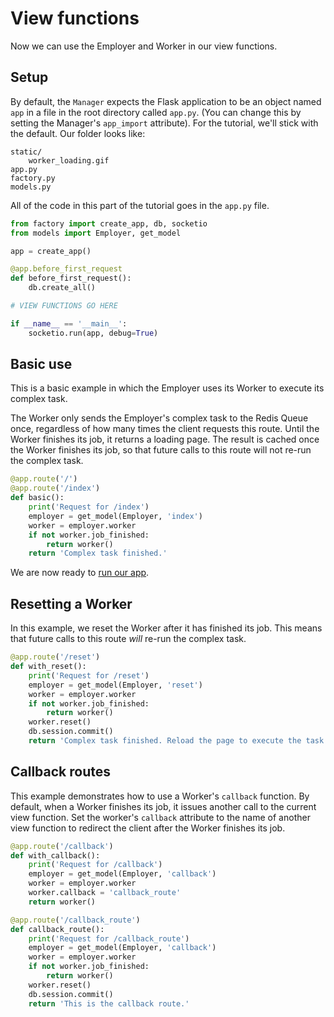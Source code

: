 # View functions

Now we can use the Employer and Worker in our view functions. 

## Setup

By default, the `Manager` expects the Flask application to be an object named `app` in a file in the root directory called `app.py`. (You can change this by setting the Manager's `app_import` attribute). For the tutorial, we'll stick with the default. Our folder looks like:

```
static/
    worker_loading.gif
app.py
factory.py
models.py
```

All of the code in this part of the tutorial goes in the `app.py` file.

```python
from factory import create_app, db, socketio
from models import Employer, get_model

app = create_app()

@app.before_first_request
def before_first_request():
    db.create_all()

# VIEW FUNCTIONS GO HERE

if __name__ == '__main__':
    socketio.run(app, debug=True)
```

## Basic use

This is a basic example in which the Employer uses its Worker to execute its complex task.

The Worker only sends the Employer's complex task to the Redis Queue once, regardless of how many times the client requests this route. Until the Worker finishes its job, it returns a loading page. The result is cached once the Worker finishes its job, so that future calls to this route will not re-run the complex task.

```python
@app.route('/')
@app.route('/index')
def basic():
    print('Request for /index')
    employer = get_model(Employer, 'index')
    worker = employer.worker
    if not worker.job_finished:
        return worker()
    return 'Complex task finished.'
```

We are now ready to [run our app](run.md). 

## Resetting a Worker

In this example, we reset the Worker after it has finished its job. This means that future calls to this route *will* re-run the complex task.

```python
@app.route('/reset')
def with_reset():
    print('Request for /reset')
    employer = get_model(Employer, 'reset')
    worker = employer.worker
    if not worker.job_finished:
        return worker()
    worker.reset()
    db.session.commit()
    return 'Complex task finished. Reload the page to execute the task again.'
```

## Callback routes

This example demonstrates how to use a Worker's `callback` function. By default, when a Worker finishes its job, it issues another call to the current view function. Set the worker's `callback` attribute to the name of another view function to redirect the client after the Worker finishes its job.

```python
@app.route('/callback')
def with_callback():
    print('Request for /callback')
    employer = get_model(Employer, 'callback')
    worker = employer.worker
    worker.callback = 'callback_route'
    return worker()

@app.route('/callback_route')
def callback_route():
    print('Request for /callback_route')
    employer = get_model(Employer, 'callback')
    worker = employer.worker
    if not worker.job_finished:
        return worker()
    worker.reset()
    db.session.commit()
    return 'This is the callback route.'
```